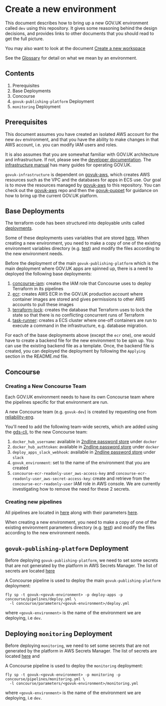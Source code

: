 # Create a new environment

This document describes how to bring up a new GOV.UK environment called `dev`
using this repository. It gives some reasoning behind the design decisions,
and provides links to other documents that you should read to get the full
picture.

You may also want to look at the document [Create a new workspace][]

See the [Glossary][] for detail on what we mean by an environment.

[Create a new workspace]: ./create-a-new-workspace.md
[Glossary]: ./glossary.md

## Contents

1. Prerequisites
1. Base Deployments
1. Concourse
1. `govuk-publishing-platform` Deployment
1. `monitoring` Deployment

## Prerequisites

This document assumes you have created an isolated AWS account for the new
`dev` environment, and that you have the ability to make changes in that AWS
account, i.e. you can modify IAM users and roles.

It is also assumes that you are somewhat familiar with GOV.UK architecture and
infrastructure. If not, please see the [developer documentation][]. The
[infrastructure manual][] has many guides for operating GOV.UK.

`govuk-infrastructure` is dependent on [govuk-aws][], which creates AWS
resources such as the VPC and the databases for apps in ECS use. Our goal is
to move the resources managed by [govuk-aws][] to this repository. You can check
out the [govuk-aws][] repo and then the [govuk-puppet][] for guidance on how to
bring up the current GOV.UK platform.

[developer documentation]: https://docs.publishing.service.gov.uk/#infrastructure
[infrastructure manual]: https://docs.publishing.service.gov.uk/manual.html#infrastructure
[govuk-aws]: https://github.com/alphagov/govuk-aws
[govuk-puppet]: https://github.com/alphagov/govuk-puppet

## Base Deployments

The terraform code has been structured into deployable units called
[deployments](../terraform/deployments).

Some of these deployments uses variables that are stored
[here](../terraform/deployments/variables). When creating a new environment,
you need to make a copy of one of the existing environment variables directory
(e.g. [test](../terraform/deployments/variables/test)) and modify the files
according to the new environment needs.

Before the deployment of the main
`govuk-publishing-platform` which is the main deployment where GOV.UK apps are
spinned up, there is a need to deployed the following base deployments:
1. [concourse-iam](../terraform/deployments/concourse-iam): creates the IAM role
   that Concourse uses to deploy Terraform in its pipelines
2. [ecr](../terraform/deployments/ecr): creates AWS ECR in the GOV.UK production
   account where container images are stored and gives permissions to other
   AWS accounts to pull these images
3. [terraform-lock](../terraform/deployments/terraform-lock): creates the
   database that Terraform uses to lock the state so that there is no
   conflicting concurrent runs of Terraform
4. [task-runner](../terraform/deployments/task-runner): creates a ECS cluster
   where one-off containers are run to execute a command in the infrastructure,
   e.g. database migration.

For each of the base deployments above (except the `ecr` one), one would have to
create a backend file for the new environment to be spin up. You can use the
existing backend file as a template. Once, the backend file is created, you can
deployed the deployment by following the `Applying` section in the README.md
file.

## Concourse

### Creating a New Concourse Team

Each GOV.UK environment needs to have its own Concourse team where the pipelines
specific for that environment are run.

A new Concourse team (e.g. `govuk-dev`) is created by requesting one from  [reliability-eng](https://reliability-engineering.cloudapps.digital/continuous-deployment.html).

You'll need to add the following team-wide secrets, which are added using the [gds-cli](https://github.com/alphagov/gds-cli), to the new Concourse team:

1. `docker_hub_username`: available in [2ndline password store][] under `docker`
1. `docker_hub_authtoken`: available in [2ndline password store][] under
   `docker`
1. `deploy_apps_slack_webhook`: available in [2ndline password store][] under
   `slack`
1. `govuk_environment`: set to the name of the environment that you are created
1. `concourse-ecr-readonly-user_aws-access-key`
    and  `concourse-ecr-readonly-user_aws-secret-access-key`: create and
    retrieve from the `concourse-ecr-readonly-user` IAM role in AWS console.
    We are currently investigating how to remove the need for these 2 secrets.

[2ndline password store]: https://github.com/alphagov/govuk-secrets/tree/main/pass

### Creating new pipelines

All pipelines are located in [here](../concourse/pipelines) along with their
parameters [here](../concourse/parameters).

When creating a new environment,
you need to make a copy of one of the existing environment parameters directory
(e.g. [test](../concourse/parameters/test)) and modify the files
according to the new environment needs.

## `govuk-publishing-platform` Deployment

Before deploying `govuk-publishing-platform`, we need to set some secrets that
are not generated by the platform in AWS Secrets Manager. The list of secrets
are located [here](../terraform/deployments/govuk-publishing-platform/secrets_manager.tf)

A Concourse pipeline is used to deploy the main `govuk-publishing-platform`
deployment:

```
fly sp -t govuk-<govuk-environment> -p deploy-apps -p concourse/pipelines/deploy.yml \
  -l concourse/parameters/<govuk-environment>/deploy.yml
```

where `<govuk-environment>` is the name of the environment we are
deploying, i.e `dev`.

## Deploying `monitoring` Deployment

Before deploying `monitoring`, we need to set some secrets that
are not generated by the platform in AWS Secrets Manager. The list of secrets
are located [here](../terraform/deployments/monitoring/infra/secrets_manager.tf) and 

A Concourse pipeline is used to deploy the `monitoring`
deployment:

```
fly sp -t govuk-<govuk-environment> -p monitoring -p concourse/pipelines/monitoring.yml \
  -l concourse/parameters/<govuk-environment>/monitoring.yml
```

where `<govuk-environment>` is the name of the environment we are
deploying, i.e `dev`.
